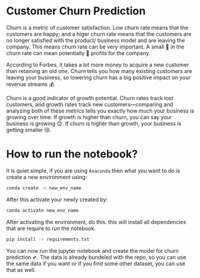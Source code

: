 # Customer Churn Prediction
Churn is a metric of customer satisfaction. Low churn rate means that the customers are happy; and a higer churn rate means that the customers are no longer satisfied with the product/ business model and are leaving the company. This means churn rate can be very important. A small 🔽 in the churn rate can mean potentially 🔼 profits for the company.

According to Forbes, it takes a lot more money to acquire a new customer than retaining an old one. Churn tells you how many existing customers are leaving your business, so lowering churn has a big positive impact on your revenue streams 💰.

Churn is a good indicator of growth potential. Churn rates track lost customers, and growth rates track new customers—comparing and analyzing both of these metrics tells you exactly how much your business is growing over time. If growth is higher than churn, you can say your business is growing 😊. If churn is higher than growth, your business is getting smaller 😢.

# How to run the notebook?

It is quiet simple, if you are using `Anaconda` then what you want to do is create a new environment using:

```Bash
conda create -n new_env_name
```

After this activate your newly created by:

```Bash
conda activate new_env_name
```

After activating the environment, do this. this will install all dependencies that are require to run the notebook.

```Bash
pip install -r requirements.txt
```

You can now run the jupyter notebook and create the model for churn prediction ✔. The data is already bundeled with the repo, so you can use the same data if you want or if you find some other dataset, you can use that as well. 